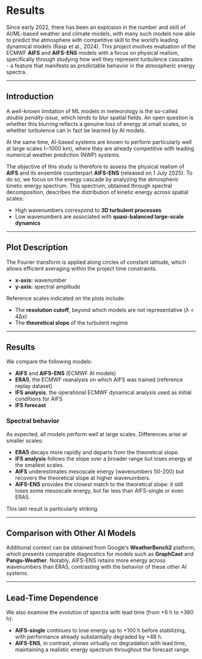 # Results

Since early 2022, there has been an explosion in the number and skill of AI/ML-based weather and climate models, with many such models now able to predict the atmosphere with competitive skill to the world’s leading dynamical models (Rasp et al., 2024). This project involves evaluation of the ECMWF **AIFS** and **AIFS-ENS** models with a focus on physical realism, specifically through studying how well they represent turbulence cascades - a feature that manifests as predictable behavior in the atmospheric energy spectra.

---

## Introduction

A well-known limitation of ML models in meteorology is the so-called *double penalty issue*, which tends to blur spatial fields. An open question is whether this blurring reflects a genuine loss of energy at small scales, or whether turbulence can in fact be learned by AI models.  

At the same time, AI-based systems are known to perform particularly well at large scales (~1000 km), where they are already competitive with leading numerical weather prediction (NWP) systems.

The objective of this study is therefore to assess the physical realism of **AIFS** and its ensemble counterpart **AIFS-ENS** (released on 1 July 2025). To do so, we focus on the energy cascade by analyzing the atmospheric kinetic energy spectrum. This spectrum, obtained through spectral decomposition, describes the distribution of kinetic energy across spatial scales:  

- High wavenumbers correspond to **3D turbulent processes**  
- Low wavenumbers are associated with **quasi-balanced large-scale dynamics**

---

## Plot Description

The Fourier transform is applied along circles of constant latitude, which allows efficient averaging within the project time constraints.  

- **x-axis:** wavenumber  
- **y-axis:** spectral amplitude  

Reference scales indicated on the plots include:  

- The **resolution cutoff**, beyond which models are not representative (λ < 4Δx)  
- The **theoretical slope** of the turbulent regime  

---

## Results

We compare the following models:  

- **AIFS** and **AIFS-ENS** (ECMWF AI models)  
- **ERA5**, the ECMWF reanalysis on which AIFS was trained (reference replay dataset)  
- **IFS analysis**, the operational ECMWF dynamical analysis used as initial conditions for AIFS  
- **IFS forecast**  

### Spectral behavior

As expected, all models perform well at large scales. Differences arise at smaller scales:  

- **ERA5** decays more rapidly and departs from the theoretical slope.  
- **IFS analysis** follows the slope over a broader range but loses energy at the smallest scales.  
- **AIFS** underestimates mesoscale energy (wavenumbers 50-200) but recovers the theoretical slope at higher wavenumbers.  
- **AIFS-ENS** provides the closest match to the theoretical slope: it still loses some mesoscale energy, but far less than AIFS-single or even ERA5.  

This last result is particularly striking.

---

## Comparison with Other AI Models

Additional context can be obtained from Google’s **WeatherBench2** platform, which presents comparable diagnostics for models such as **GraphCast** and **Pangu-Weather**. Notably, AIFS-ENS retains more energy across wavenumbers than ERA5, contrasting with the behavior of these other AI systems.

---

## Lead-Time Dependence

We also examine the evolution of spectra with lead time (from +6 h to +360 h):  

- **AIFS-single** continues to lose energy up to +100 h before stabilizing, with performance already substantially degraded by +48 h.  
- **AIFS-ENS**, in contrast, shows virtually no degradation with lead time, maintaining a realistic energy spectrum throughout the forecast range.  
